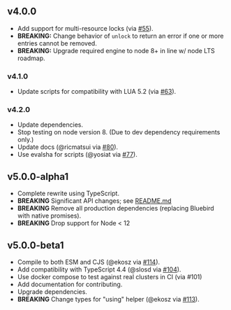 ## v4.0.0

- Add support for multi-resource locks (via [#55](https://github.com/mike-marcacci/node-redlock/pull/55)).
- **BREAKING:** Change behavior of `unlock` to return an error if one or more entries cannot be removed.
- **BREAKING:** Upgrade required engine to node 8+ in line w/ node LTS roadmap.

### v4.1.0

- Update scripts for compatibility with LUA 5.2 (via [#63](https://github.com/mike-marcacci/node-redlock/pull/63)).

### v4.2.0

- Update dependencies.
- Stop testing on node version 8. (Due to dev dependency requirements only.)
- Update docs (@ricmatsui via [#80](https://github.com/mike-marcacci/node-redlock/pull/80)).
- Use evalsha for scripts (@yosiat via [#77](https://github.com/mike-marcacci/node-redlock/pull/77)).

## v5.0.0-alpha1

- Complete rewrite using TypeScript.
- **BREAKING** Significant API changes; see [README.md](./README.md)
- **BREAKING** Remove all production dependencies (replacing Bluebird with native promises).
- **BREAKING** Drop support for Node < 12

## v5.0.0-beta1

- Compile to both ESM and CJS (@ekosz via [#114](https://github.com/mike-marcacci/node-redlock/pull/114/)).
- Add compatibility with TypeScript 4.4 (@slosd via [#104](https://github.com/mike-marcacci/node-redlock/pull/104)).
- Use docker compose to test against real clusters in CI (via #101)
- Add documentation for contributing.
- Upgrade dependencies.
- **BREAKING** Change types for "using" helper (@ekosz via [#113](https://github.com/mike-marcacci/node-redlock/pull/114/)).
